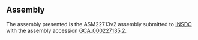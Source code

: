 

Assembly
--------

The assembly presented is the ASM22713v2 assembly submitted to
[INSDC](http://www.insdc.org) with the assembly accession
[GCA\_000227135.2](http://www.ebi.ac.uk/ena/data/view/GCA_000227135.2).
